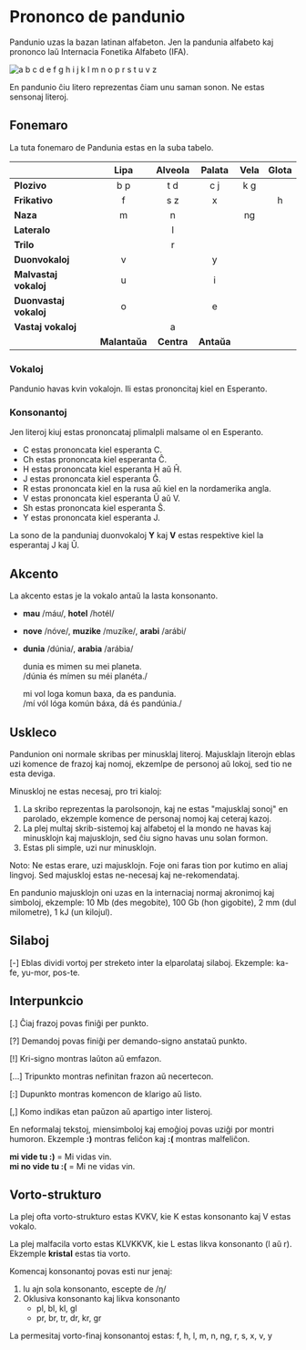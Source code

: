 # Prononco de pandunio

Pandunio uzas la bazan latinan alfabeton.
Jen la pandunia alfabeto
kaj prononco laŭ Internacia Fonetika Alfabeto (IFA).

![](http://www.pandunia.info/grafe/ABC.png "a b c d e f g h i j k l m n o p r s t u v z")

En pandunio ĉiu litero reprezentas ĉiam unu saman sonon.
Ne estas sensonaj literoj.

## Fonemaro

La tuta fonemaro de Pandunia estas en la suba tabelo.

|                    | Lipa    |Alveola  | Palata  | Vela    | Glota   |
|:-------------------|:-------:|:-------:|:-------:|:-------:|:-------:|
| **Plozivo**        | b p     | t d     | c j     | k g     |         |
| **Frikativo**      | f       | s z     | x       |         | h       |
| **Naza**           | m       | n       |         | ng      |         |
| **Lateralo**       |         | l       |         |         |         |
| **Trilo**          |         | r       |         |         |         |
| **Duonvokaloj**    | v       |         | y       |         |         |
|**Malvastaj vokaloj**| u      |         | i       |         |         |
|**Duonvastaj vokaloj** | o    |         | e       |         |         |
|**Vastaj vokaloj**  |         | a       |         |         |         |
|                |**Malantaŭa**|**Centra**|**Antaŭa**|       |         |


### Vokaloj

Pandunio havas kvin vokalojn.
Ili estas prononcitaj kiel en Esperanto.


### Konsonantoj

Jen literoj kiuj estas prononcataj plimalpli malsame ol en Esperanto.

- C estas prononcata kiel esperanta C.
- Ch estas prononcata kiel esperanta Ĉ.
- H estas prononcata kiel esperanta H aŭ Ĥ.
- J estas prononcata kiel esperanta Ĝ.
- R estas prononcata kiel en la rusa aŭ kiel en la nordamerika angla.
- V estas prononcata kiel esperanta Ŭ aŭ V.
- Sh estas prononcata kiel esperanta Ŝ.
- Y estas prononcata kiel esperanta J.

La sono de la panduniaj duonvokaloj **Y** kaj **V** estas respektive kiel la esperantaj J kaj Ŭ.

## Akcento

La akcento estas je la vokalo antaŭ la lasta konsonanto.

- **mau** /máu/, **hotel** /hotél/
- **nove** /nóve/, **muzike** /muzíke/, **arabi** /arábi/
- **dunia** /dúnia/, **arabia** /arábia/

     dunia es mimen su mei planeta.  
    /dúnia és mímen su méi planéta./

     mi vol loga komun baxa, da es pandunia.  
    /mí vól lóga komún báxa, dá és pandúnia./


## Uskleco

Pandunion oni normale skribas per minusklaj literoj.  Majusklajn literojn eblas
uzi komence de frazoj kaj nomoj, ekzemlpe de personoj aŭ lokoj, sed tio ne esta
deviga.

Minuskloj ne estas necesaj, pro tri kialoj:

1. La skribo reprezentas la parolsonojn, kaj ne estas "majusklaj sonoj" en
   parolado, ekzemple komence de personaj nomoj kaj ceteraj kazoj.
2. La plej multaj skrib-sistemoj kaj alfabetoj el la mondo ne havas kaj
   minusklojn kaj majusklojn, sed ĉiu signo havas unu solan formon.
3. Estas pli simple, uzi nur minusklojn.

Noto: Ne estas erare, uzi majusklojn. Foje oni faras tion por kutimo en aliaj
lingvoj. Sed majuskloj estas ne-necesaj kaj ne-rekomendataj.

En pandunio majusklojn oni uzas en la internaciaj normaj akronimoj kaj
simboloj, ekzemple: 10 Mb (des megobite), 100 Gb (hon gigobite), 2 mm (dul
milometre), 1 kJ (un kilojul).

## Silaboj

[-] Eblas dividi vortoj per streketo inter la elparolataj silaboj. Ekzemple:
ka-fe, yu-mor, pos-te.

## Interpunkcio

[.] Ĉiaj frazoj povas finiĝi per punkto.

[?] Demandoj povas finiĝi per demando-signo anstataŭ punkto.

[!] Kri-signo montras laŭton aŭ emfazon.

[...] Tripunkto montras nefinitan frazon aŭ necertecon.

[:] Dupunkto montras komencon de klarigo aŭ listo.

[,] Komo indikas etan paŭzon aŭ apartigo inter listeroj.

En neformalaj tekstoj, miensimboloj kaj emoĝioj povas uziĝi por montri humoron.
Ekzemple **:)** montras feliĉon kaj **:(** montras malfeliĉon.

**mi vide tu :)**
= Mi vidas vin.  
**mi no vide tu :(**
= Mi ne vidas vin.


## Vorto-strukturo

La plej ofta vorto-strukturo estas KVKV, kie K estas konsonanto kaj V estas vokalo.

La plej malfacila vorto estas KLVKKVK, kie L estas likva konsonanto (l aŭ r).
Ekzemple **kristal** estas tia vorto.

Komencaj konsonantoj povas esti nur jenaj:

1. Iu ajn sola konsonanto, escepte de /ŋ/
2. Oklusiva konsonanto kaj likva konsonanto
    - pl, bl, kl, gl
    - pr, br, tr, dr, kr, gr

La permesitaj vorto-finaj konsonantoj estas:
f, h, l, m, n, ng, r, s, x, v, y

